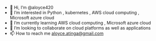 - 👋 Hi, I’m @aloyce420
- 👀 I’m interested in Python , kubernetes , AWS cloud computing , Microsoft azure cloud
- 🌱 I’m currently learning AWS cloud computing , Microsoft azure cloud
- 💞️ I’m looking to collaborate on cloud platforms as well as applications
- 📫 How to reach me aloyce.atinga@gmail.com

<!---
aloyce420/aloyce420 is a ✨ special ✨ repository because its `README.md` (this file) appears on your GitHub profile.
You can click the Preview link to take a look at your changes.
--->
